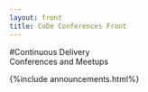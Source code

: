 ```yaml
---
layout: front
title: CoDe Conferences Front
---
```


#Continuous Delivery<br/>Conferences and Meetups

{%include announcements.html%}
